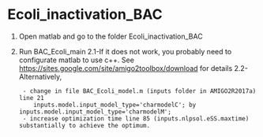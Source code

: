 # Ecoli_inactivation_BAC

1. Open matlab and go to the folder Ecoli_inactivation_BAC
2. Run BAC_Ecoli_main
    2.1-If it does not work, you probably need to configurate matlab to use c++. See https://sites.google.com/site/amigo2toolbox/download for details
    2.2-Alternatively, 
    
        - change in file BAC_Ecoli_model.m (inputs folder in AMIGO2R2017a) line 21 
           inputs.model.input_model_type='charmodelC'; by inputs.model.input_model_type='charmodelM';
        - increase optimization time line 85 (inputs.nlpsol.eSS.maxtime) substantially to achieve the optimum.
        
